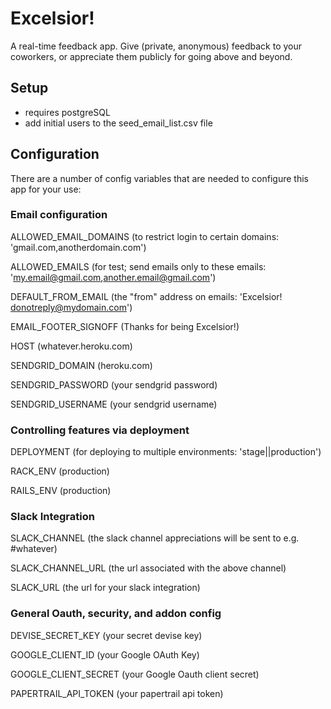 # Excelsior!

A real-time feedback app. Give (private, anonymous) feedback to your coworkers, or appreciate
them publicly for going above and beyond.

## Setup

*  requires postgreSQL
*  add initial users to the seed_email_list.csv file

## Configuration
There are a number of config variables that are needed to configure this app for your use:

### Email configuration
ALLOWED_EMAIL_DOMAINS (to restrict login to certain domains: 'gmail.com,anotherdomain.com')

ALLOWED_EMAILS (for test; send emails only to these emails: 'my.email@gmail.com,another.email@gmail.com')

DEFAULT_FROM_EMAIL (the "from" address on emails: 'Excelsior! <donotreply@mydomain.com>')

EMAIL_FOOTER_SIGNOFF (Thanks for being Excelsior!)

HOST (whatever.heroku.com)

SENDGRID_DOMAIN (heroku.com)

SENDGRID_PASSWORD (your sendgrid password)

SENDGRID_USERNAME (your sendgrid username)

### Controlling features via deployment
DEPLOYMENT (for deploying to multiple environments: 'stage||production')

RACK_ENV (production)

RAILS_ENV (production)

### Slack Integration
SLACK_CHANNEL (the slack channel appreciations will be sent to e.g. #whatever) 
  
SLACK_CHANNEL_URL (the url associated with the above channel)
  
SLACK_URL (the url for your slack integration)


### General Oauth, security, and addon config
DEVISE_SECRET_KEY (your secret devise key)

GOOGLE_CLIENT_ID (your Google OAuth Key)

GOOGLE_CLIENT_SECRET (your Google Oauth client secret)

PAPERTRAIL_API_TOKEN (your papertrail api token)


